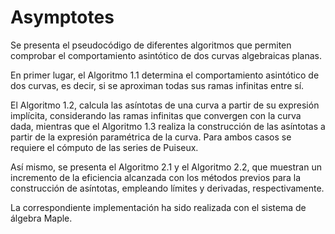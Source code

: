 # Asymptotes

Se presenta el pseudocódigo de diferentes algoritmos que permiten comprobar el comportamiento asintótico de dos curvas algebraicas planas.

En primer lugar, el Algoritmo 1.1 determina el comportamiento asintótico de dos curvas, es decir, si se aproximan todas sus ramas infinitas entre sí. 

El Algoritmo 1.2, calcula las asíntotas de una curva a partir de su expresión implícita, considerando las ramas infinitas que convergen con la curva dada, mientras que el Algoritmo 1.3 realiza la construcción de las asíntotas a partir
de la expresión paramétrica de la curva. Para ambos casos se requiere el cómputo de las series de Puiseux.

Así mismo, se presenta el Algoritmo 2.1 y el Algoritmo 2.2, que muestran un incremento de la eficiencia alcanzada con los métodos previos para la construcción de
asíntotas, empleando límites y derivadas, respectivamente.

La correspondiente implementación ha sido realizada con el sistema de álgebra Maple.
